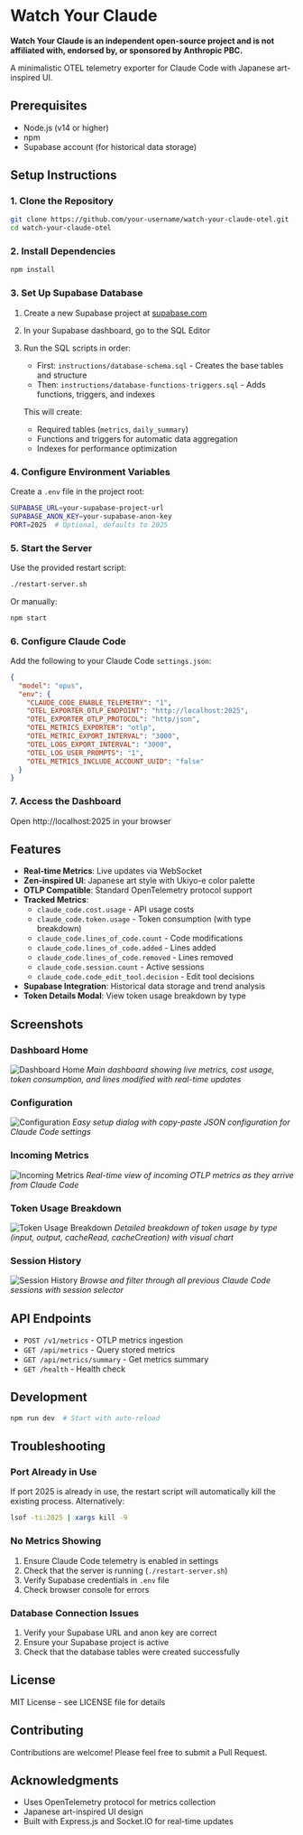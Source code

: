 # Watch Your Claude

**Watch Your Claude is an independent open-source project and is not affiliated with, endorsed by, or sponsored by Anthropic PBC.**

A minimalistic OTEL telemetry exporter for Claude Code with Japanese art-inspired UI.

## Prerequisites

- Node.js (v14 or higher)
- npm
- Supabase account (for historical data storage)

## Setup Instructions

### 1. Clone the Repository

```bash
git clone https://github.com/your-username/watch-your-claude-otel.git
cd watch-your-claude-otel
```

### 2. Install Dependencies

```bash
npm install
```

### 3. Set Up Supabase Database

1. Create a new Supabase project at [supabase.com](https://supabase.com)
2. In your Supabase dashboard, go to the SQL Editor
3. Run the SQL scripts in order:
   - First: `instructions/database-schema.sql` - Creates the base tables and structure
   - Then: `instructions/database-functions-triggers.sql` - Adds functions, triggers, and indexes
   
   This will create:
   - Required tables (`metrics`, `daily_summary`)
   - Functions and triggers for automatic data aggregation
   - Indexes for performance optimization

### 4. Configure Environment Variables

Create a `.env` file in the project root:

```bash
SUPABASE_URL=your-supabase-project-url
SUPABASE_ANON_KEY=your-supabase-anon-key
PORT=2025  # Optional, defaults to 2025
```

### 5. Start the Server

Use the provided restart script:

```bash
./restart-server.sh
```

Or manually:

```bash
npm start
```

### 6. Configure Claude Code

Add the following to your Claude Code `settings.json`:

```json
{
  "model": "opus",
  "env": {
    "CLAUDE_CODE_ENABLE_TELEMETRY": "1",
    "OTEL_EXPORTER_OTLP_ENDPOINT": "http://localhost:2025",
    "OTEL_EXPORTER_OTLP_PROTOCOL": "http/json",
    "OTEL_METRICS_EXPORTER": "otlp",
    "OTEL_METRIC_EXPORT_INTERVAL": "3000",
    "OTEL_LOGS_EXPORT_INTERVAL": "3000",
    "OTEL_LOG_USER_PROMPTS": "1",
    "OTEL_METRICS_INCLUDE_ACCOUNT_UUID": "false"
  }
}
```

### 7. Access the Dashboard

Open http://localhost:2025 in your browser

## Features

- **Real-time Metrics**: Live updates via WebSocket
- **Zen-inspired UI**: Japanese art style with Ukiyo-e color palette
- **OTLP Compatible**: Standard OpenTelemetry protocol support
- **Tracked Metrics**:
  - `claude_code.cost.usage` - API usage costs
  - `claude_code.token.usage` - Token consumption (with type breakdown)
  - `claude_code.lines_of_code.count` - Code modifications
  - `claude_code.lines_of_code.added` - Lines added
  - `claude_code.lines_of_code.removed` - Lines removed
  - `claude_code.session.count` - Active sessions
  - `claude_code.code_edit_tool.decision` - Edit tool decisions
- **Supabase Integration**: Historical data storage and trend analysis
- **Token Details Modal**: View token usage breakdown by type

## Screenshots

### Dashboard Home
![Dashboard Home](demo/panel.png)
*Main dashboard showing live metrics, cost usage, token consumption, and lines modified with real-time updates*

### Configuration
![Configuration](demo/config.png)
*Easy setup dialog with copy-paste JSON configuration for Claude Code settings*

### Incoming Metrics
![Incoming Metrics](demo/metrics.png)
*Real-time view of incoming OTLP metrics as they arrive from Claude Code*

### Token Usage Breakdown
![Token Usage Breakdown](demo/token_type_breakdown.png)
*Detailed breakdown of token usage by type (input, output, cacheRead, cacheCreation) with visual chart*

### Session History
![Session History](demo/Sessions.png)
*Browse and filter through all previous Claude Code sessions with session selector*

## API Endpoints

- `POST /v1/metrics` - OTLP metrics ingestion
- `GET /api/metrics` - Query stored metrics
- `GET /api/metrics/summary` - Get metrics summary
- `GET /health` - Health check

## Development

```bash
npm run dev  # Start with auto-reload
```

## Troubleshooting

### Port Already in Use

If port 2025 is already in use, the restart script will automatically kill the existing process. Alternatively:

```bash
lsof -ti:2025 | xargs kill -9
```

### No Metrics Showing

1. Ensure Claude Code telemetry is enabled in settings
2. Check that the server is running (`./restart-server.sh`)
3. Verify Supabase credentials in `.env` file
4. Check browser console for errors

### Database Connection Issues

1. Verify your Supabase URL and anon key are correct
2. Ensure your Supabase project is active
3. Check that the database tables were created successfully

## License

MIT License - see LICENSE file for details

## Contributing

Contributions are welcome! Please feel free to submit a Pull Request.

## Acknowledgments

- Uses OpenTelemetry protocol for metrics collection
- Japanese art-inspired UI design
- Built with Express.js and Socket.IO for real-time updates